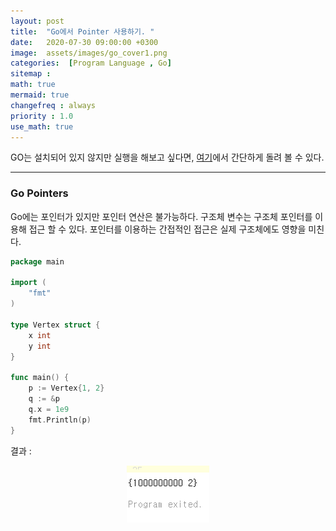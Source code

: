 ```yaml
---
layout: post
title:  "Go에서 Pointer 사용하기. "
date:   2020-07-30 09:00:00 +0300
image:  assets/images/go_cover1.png
categories:  [Program Language , Go]
sitemap :
math: true
mermaid: true
changefreq : always
priority : 1.0
use_math: true
---
```



GO는 설치되어 있지 않지만 실행을 해보고 싶다면, [여기](https://tour.golang.org/methods/20)에서 간단하게 돌려 볼 수 있다.

-------

### Go Pointers

Go에는 포인터가 있지만 포인터 연산은 불가능하다. 구조체 변수는 구조체 포인터를 이용해 접근 할 수 있다. 포인터를 이용하는 간접적인 접근은 실제 구조체에도 영향을 미친다. 


```go
package main

import (
	"fmt"
)

type Vertex struct {
	x int
	y int
}

func main() {
	p := Vertex{1, 2}
	q := &p
	q.x = 1e9
	fmt.Println(p)
}

```

결과 : 

<center><img src="../assets/images/go6.png" ></center>